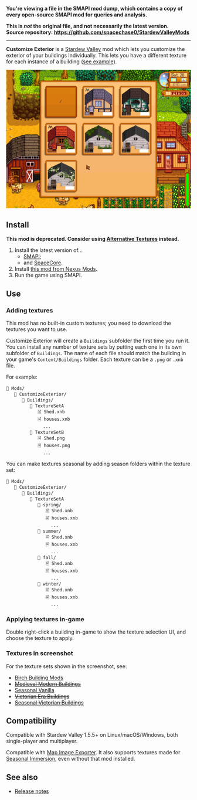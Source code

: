 **You're viewing a file in the SMAPI mod dump, which contains a copy of every open-source SMAPI mod
for queries and analysis.**

**This is _not_ the original file, and not necessarily the latest version.**  
**Source repository: https://github.com/spacechase0/StardewValleyMods**

----

**Customize Exterior** is a [Stardew Valley](http://stardewvalley.net/) mod which lets you
customize the exterior of your buildings individually. This lets you have a different texture for
each instance of a building ([see example](screenshot-buildings.png)).

![](screenshot-menu.png)

## Install
**This mod is deprecated. Consider using [Alternative Textures](https://smapi.io/mods/#Alternative_Textures)
instead.**

1. Install the latest version of...
   * [SMAPI](https://smapi.io);
   * and [SpaceCore](https://www.nexusmods.com/stardewvalley/mods/1348).
2. Install [this mod from Nexus Mods](http://www.nexusmods.com/stardewvalley/mods/1099).
3. Run the game using SMAPI.

## Use
### Adding textures
This mod has no built-in custom textures; you need to download the textures you want to use.

Customize Exterior will create a `Buildings` subfolder the first time you run it. You can install
any number of texture sets by putting each one in its own subfolder of `Buildings`. The name of
each file should match the building in your game's `Content/Buildings` folder. Each texture can be
a `.png` or `.xnb` file.

For example:

```
📁 Mods/
   📁 CustomizeExterior/
      📁 Buildings/
         📁 TextureSetA
            🗎 Shed.xnb
            🗎 houses.xnb
              ...
         📁 TextureSetB
            🗎 Shed.png
            🗎 houses.png
              ...
```

You can make textures seasonal by adding season folders within the texture set:

```
📁 Mods/
   📁 CustomizeExterior/
      📁 Buildings/
         📁 TextureSetA
            📁 spring/
               🗎 Shed.xnb
               🗎 houses.xnb
                 ...
            📁 summer/
               🗎 Shed.xnb
               🗎 houses.xnb
                 ...
            📁 fall/
               🗎 Shed.xnb
               🗎 houses.xnb
                 ...
            📁 winter/
               🗎 Shed.xnb
               🗎 houses.xnb
                 ...
```

### Applying textures in-game
Double right-click a building in-game to show the texture selection UI, and choose the texture to
apply.

### Textures in screenshot
For the texture sets shown in the screenshot, see:
* [Birch Building Mods](https://www.nexusmods.com/stardewvalley/mods/583)
* ~~[Medieval Modern Buildings](https://www.nexusmods.com/stardewvalley/mods/419)~~
* [Seasonal Vanilla](https://www.nexusmods.com/stardewvalley/mods/928)
* ~~[Victorian Era Buildings](https://www.nexusmods.com/stardewvalley/mods/682)~~
* ~~[Seasonal Victorian Buildings](https://www.nexusmods.com/stardewvalley/mods/891)~~

## Compatibility
Compatible with Stardew Valley 1.5.5+ on Linux/macOS/Windows, both single-player and multiplayer.

Compatible with [Map Image Exporter](https://www.nexusmods.com/stardewvalley/mods/1073). It also
supports textures made for [Seasonal Immersion](https://www.nexusmods.com/stardewvalley/mods/2273),
even without that mod installed.

## See also
* [Release notes](release-notes.md)
